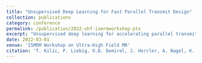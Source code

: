 ```yaml
---
title: "Unsupervised Deep Learning for Fast Parallel Transmit Design"
collection: publications
category: conference
permalink: /publication/2022-uhf-ismrmworkshop-ptx
excerpt: "Unsupervised deep learning for accelerating parallel transmit design."
date: 2022-03-01
venue: 'ISMRM Workshop on Ultra-High Field MR'
citation: 'T. Kilic, P. Liebig, O.B. Demirel, J. Herrler, A. Nagel, K. Ugurbil, M. Akçakaya. "Unsupervised Deep Learning for Fast Parallel Transmit Design." <i>ISMRM Workshop on Ultra-High Field MR</i>, March 2022.'
---
```

